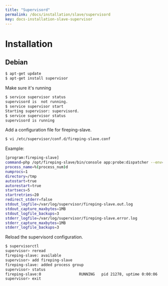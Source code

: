 ```yaml
---
title: "Supervisord"
permalink: /docs/installation/slave/supervisord
key: docs-installation-slave-supervisor
---
```


# Installation

## Debian

```bash
$ apt-get update
$ apt-get install supervisor
```

Make sure it's running

```bash
$ service supervisor status
supervisord is  not running.
$ service supervisor start
Starting supervisor: supervisord.
$ service supervisor status
supervisord is running
```

Add a configuration file for fireping-slave.

```bash
$ vi /etc/supervisor/conf.d/fireping-slave.conf
```

Example:

```bash
[program:fireping-slave]
command=php /opt/fireping-slave/bin/console app:probe:dispatcher --env=slave
process_name=%(process_num)d
numprocs=1
directory=/tmp
autostart=true
autorestart=true
startsecs=5
startretries=20
redirect_stderr=false
stdout_logfile=/var/log/supervisor/fireping-slave.out.log
stdout_capture_maxbytes=1MB
stdout_logfile_backups=3
stderr_logfile=/var/log/supervisor/fireping-slave.error.log
stderr_capture_maxbytes=1MB
stderr_logfile_backups=3
```

Reload the supervisord configuration.

```bash
$ supervisorctl
supervisor> reread
fireping-slave: available
supervisor> add fireping-slave
fireping-slave: added process group
supervisor> status
fireping-slave:0                 RUNNING   pid 21278, uptime 0:00:06
supervisor> exit
```